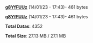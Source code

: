 [**g8YfFUUz**](/data/g8YfFUUz.txt) (14/01/23 - 17:43)- 461 bytes

[**g8YfFUUz**](/data/g8YfFUUz.txt) (14/01/23 - 17:43)- 461 bytes

**Total Datas**: 4352

**Total Size**: 27.13 MB / 27.1 MB